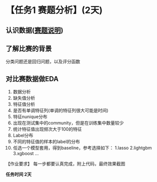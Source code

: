 # 【任务1 赛题分析】(2天)
## 认识数据([赛题说明](https://2019ai.futurelab.tv/contest_detail/3#contest_des))
## 了解比赛的背景
分类问题还是回归问题，以及评分函数
## 对比赛数据做EDA
1. 数据分析
  1. 缺失值分析
2. 特征值分析
  1. 是否有单调特征列(单调的特征列很大可能是时间)
3. 特征nunique分布
  1. 出现在测试集中的community，但是在训练集中数量较少
  2. 统计特征值出现频次大于100的特征
4. Label分布
  1. 不同的特征值的样本的label的分布
5. 任选一个模型套用，得到baseline，参考选择如下：
  1.lasso
  2.lightgbm
  3.xgboost
  ...

【作业要求】
每一步都要认真完成，附上代码，最终效果截图

**任务时间 2天**

